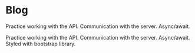 # Blog
Practice working with the API. Communication with the server. Async/await.

Practice working with the API. Communication with the server. Async/await.
Styled with bootstrap library.
